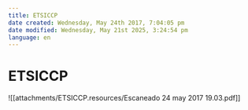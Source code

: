 ```yaml
---
title: ETSICCP
date created: Wednesday, May 24th 2017, 7:04:05 pm
date modified: Wednesday, May 21st 2025, 3:24:54 pm
language: en
---
```


# ETSICCP

![[attachments/ETSICCP.resources/Escaneado 24 may 2017 19.03.pdf]]
